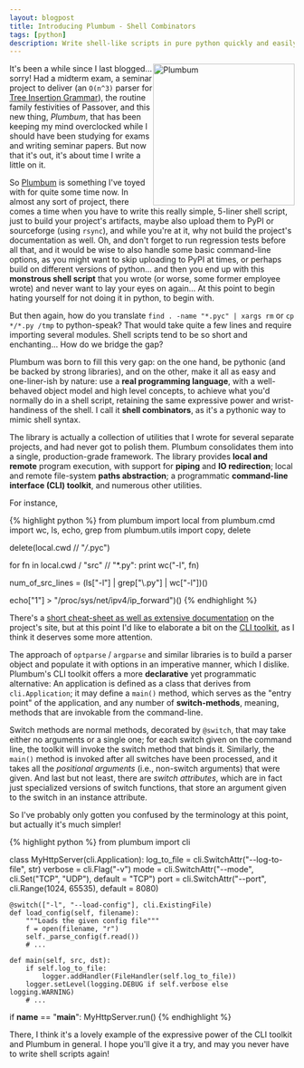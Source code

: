 ```yaml
---
layout: blogpost
title: Introducing Plumbum - Shell Combinators
tags: [python]
description: Write shell-like scripts in pure python quickly and easily
---
```


<a href="http://plumbum.readthedocs.org/">
<img src="http://tomerfiliba.com/static/res/2012-05-12-plumbum.png" title="Plumbum" style="width: 250px; float: right" /></a>

It's been a while since I last blogged... sorry! Had a midterm exam, a seminar project to deliver 
(an `O(n^3)` parser for [Tree Insertion Grammar](http://acl.ldc.upenn.edu/J/J95/J95-4002.pdf)),
the routine family festivities of Passover, and this new thing, *Plumbum*, that has been keeping 
my mind overclocked while I should have been studying for exams and writing seminar papers. 
But now that it's out, it's about time I write a little on it.

So [Plumbum](http://plumbum.readthedocs.org/) is something I've toyed with for quite some time now.
In almost any sort of project, there comes a time when you have to write this really simple, 
5-liner shell script, just to build your project's artifacts, maybe also upload them to PyPI
or sourceforge (using `rsync`), and while you're at it, why not build the project's documentation 
as well. Oh, and don't forget to run regression tests before all that, and it would be wise to 
also handle some basic command-line options, as you might want to skip uploading to PyPI at times, 
or perhaps build on different versions of python... and then you end up with this **monstrous 
shell script** that you wrote (or worse, some former employee wrote) and never want to lay 
your eyes on again... At this point to begin hating yourself for not doing it in python, 
to begin with.

But then again, how do you translate `find . -name "*.pyc" | xargs rm` or `cp */*.py /tmp` 
to python-speak? That would take quite a few lines and require importing several modules. 
Shell scripts tend to be so short and enchanting... How do we bridge the gap? 

Plumbum was born to fill this very gap: on the one hand, be pythonic (and be backed by strong 
libraries), and on the other, make it all as easy and one-liner-ish by nature: use a **real
programming language**, with a well-behaved object model and high level concepts, to achieve what 
you'd normally do in a shell script, retaining the same expressive power and wrist-handiness
of the shell. I call it **shell combinators**, as it's a pythonic way to mimic shell syntax.

The library is actually a collection of utilities that I wrote for several separate projects, 
and had never got to polish them. Plumbum consolidates them into a single, production-grade 
framework. The library provides **local and remote** program execution, with support for **piping** 
and **IO redirection**; local and remote file-system **paths abstraction**; a programmatic 
**command-line interface (CLI) toolkit**, and numerous other utilities.

For instance, 

{% highlight python %}
from plumbum import local
from plumbum.cmd import wc, ls, echo, grep
from plumbum.utils import copy, delete

delete(local.cwd // "*/*.pyc")

for fn in local.cwd / "src" // "*.py":
    print wc("-l", fn)

num_of_src_lines = (ls["-l"] | grep["\\.py"] | wc["-l"])()

echo["1"] > "/proc/sys/net/ipv4/ip_forward")() 
{% endhighlight %}

There's a [short cheat-sheet as well as extensive documentation](http://plumbum.readthedocs.org/) 
on the project's site, but at this point I'd like to elaborate a bit on the 
[CLI toolkit](http://plumbum.readthedocs.org/en/latest/cli.html), as I think it deserves some more
attention. 

The approach of ``optparse`` / ``argparse`` and similar libraries is to build a parser object 
and populate it with options in an imperative manner, which I dislike. Plumbum's CLI toolkit offers 
a more **declarative** yet programmatic alternative: An application is defined as a class that 
derives from ``cli.Application``; it may define a `main()` method, which serves as the 
"entry point" of the application, and any number of **switch-methods**, meaning, methods that 
are invokable from the command-line.

Switch methods are normal methods, decorated by ``@switch``, that may take either no arguments 
or a single one; for each switch given on the command line, the toolkit will invoke the switch 
method that binds it. Similarly, the `main()` method is invoked after all switches have been 
processed, and it takes all the *positional arguments* (i.e., non-switch arguments) that were 
given. And last but not least, there are *switch attributes*, which are in fact just specialized 
versions of switch functions, that store an argument given to the switch in an instance attribute.

So I've probably only gotten you confused by the terminology at this point, but actually it's
much simpler!

{% highlight python %}
from plumbum import cli

class MyHttpServer(cli.Application):
    log_to_file = cli.SwitchAttr("--log-to-file", str)
    verbose = cli.Flag("-v")
    mode = cli.SwitchAttr("--mode", cli.Set("TCP", "UDP"), default = "TCP")
    port = cli.SwitchAttr("--port", cli.Range(1024, 65535), default = 8080)
    
    @switch(["-l", "--load-config"], cli.ExistingFile)
    def load_config(self, filename):
        """Loads the given config file"""
        f = open(filename, "r")
        self._parse_config(f.read())
        # ...
    
    def main(self, src, dst):
        if self.log_to_file:
            logger.addHandler(FileHandler(self.log_to_file))
        logger.setLevel(logging.DEBUG if self.verbose else logging.WARNING)
        # ...

if __name__ == "__main__":
    MyHttpServer.run()
{% endhighlight %}

There, I think it's a lovely example of the expressive power of the CLI toolkit and Plumbum in 
general. I hope you'll give it a try, and may you never have to write shell scripts again!

